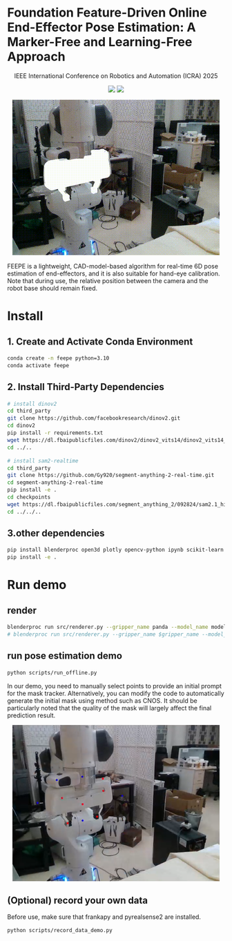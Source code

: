 # Foundation Feature-Driven Online End-Effector Pose Estimation: A  Marker-Free and Learning-Free Approach

<p align="center">
IEEE International Conference on Robotics and Automation (ICRA) 2025

</p>
<p align="center">
  <a href="https://arxiv.org/abs/2503.14051v1"><img src="https://img.shields.io/badge/arXiv-2503.14051-blue"></a>
  <a href="https://feepose.github.io/"><img src="https://img.shields.io/badge/Project-%F0%9F%9A%80-pink"></a>
</p>

<p align="center">
  <img src="media/demo.gif" width="480">
</p>

FEEPE is a lightweight, CAD-model-based algorithm for real-time 6D pose estimation of end-effectors, and it is also suitable for hand-eye calibration. Note that during use, the relative position between the camera and the robot base should remain fixed.

# Install

## 1. Create and Activate Conda Environment

```bash
conda create -n feepe python=3.10
conda activate feepe
```

## 2. Install Third-Party Dependencies
```bash
# install dinov2
cd third_party
git clone https://github.com/facebookresearch/dinov2.git
cd dinov2
pip install -r requirements.txt
wget https://dl.fbaipublicfiles.com/dinov2/dinov2_vits14/dinov2_vits14_reg4_pretrain.pth
cd ../..
```

```bash
# install sam2-realtime
cd third_party
git clone https://github.com/Gy920/segment-anything-2-real-time.git
cd segment-anything-2-real-time
pip install -e .
cd checkpoints
wget https://dl.fbaipublicfiles.com/segment_anything_2/092824/sam2.1_hiera_small.pt
cd ../../..
```

## 3.other dependencies
```bash 
pip install blenderproc open3d plotly opencv-python ipynb scikit-learn torchmetrics pyrender trimesh "numpy<2"
pip install -e .
```
# Run demo

## render 
```bash 
blenderproc run src/renderer.py --gripper_name panda --model_name model.obj
# blenderproc run src/renderer.py --gripper_name $gripper_name --model_name $model_name
```

## run pose estimation demo
```bash 
python scripts/run_offline.py
```
In our demo, you need to manually select points to provide an initial prompt for the mask tracker. Alternatively, you can modify the code to automatically generate the initial mask using method such as CNOS.
It should be particularly noted that the quality of the mask will largely affect the final prediction result.
<p align="center">
  <img src="media/choose_mask.jpeg" width="480">
</p>

## (Optional) record your own data
Before use, make sure that frankapy and pyrealsense2 are installed.
```bash
python scripts/record_data_demo.py
```